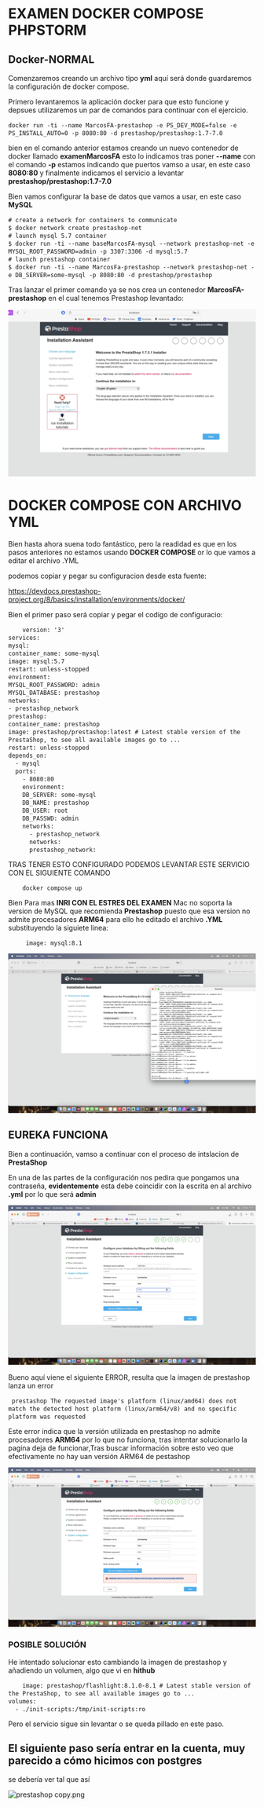 # EXAMEN DOCKER COMPOSE PHPSTORM

## Docker-NORMAL
Comenzaremos creando un archivo tipo **yml** aquí será donde 
guardaremos la configuración de docker compose.

Primero levantaremos la aplicación docker para que esto funcione y depsues utilizaremos un par de comandos para continuar con el ejercicio.

    docker run -ti --name MarcosFA-prestashop -e PS_DEV_MODE=false -e PS_INSTALL_AUTO=0 -p 8080:80 -d prestashop/prestashop:1.7-7.0

bien en el comando anterior estamos creando un nuevo contenedor de docker llamado **examenMarcosFA** esto lo indicamos tras poner **--name**
con el comando **-p** estamos indicando que puertos vamso a usar, en este caso **8080:80** y finalmente indicamos el servicio a levantar **prestashop/prestashop:1.7-7.0**

Bien vamos  configurar la base de datos que vamos a usar, en este caso **MySQL**

    # create a network for containers to communicate
    $ docker network create prestashop-net
    # launch mysql 5.7 container
    $ docker run -ti --name baseMarcosFA-mysql --network prestashop-net -e MYSQL_ROOT_PASSWORD=admin -p 3307:3306 -d mysql:5.7
    # launch prestashop container
    $ docker run -ti --name MarcosFa-prestashop --network prestashop-net -e DB_SERVER=some-mysql -p 8080:80 -d prestashop/prestashop


Tras lanzar el primer comando ya se nos crea un contenedor **MarcosFA-prestashop** en el cual tenemos Prestashop levantado:

![prestashop.png](prestashop.png)

# DOCKER COMPOSE CON ARCHIVO YML
Bien hasta ahora suena todo fantástico, pero la readidad es que en los pasos anteriores no estamos usando **DOCKER COMPOSE** or lo que vamos a editar el archivo .YML

podemos copiar y pegar su configuracion desde esta fuente:

https://devdocs.prestashop-project.org/8/basics/installation/environments/docker/

Bien el primer paso será copiar y pegar el codigo de configuracio:

        version: '3'
    services:
    mysql:
    container_name: some-mysql
    image: mysql:5.7
    restart: unless-stopped
    environment:
    MYSQL_ROOT_PASSWORD: admin
    MYSQL_DATABASE: prestashop
    networks:
    - prestashop_network
    prestashop:
    container_name: prestashop
    image: prestashop/prestashop:latest # Latest stable version of the PrestaShop, to see all available images go to ...
    restart: unless-stopped
    depends_on:
      - mysql
      ports:
        - 8080:80
        environment:
        DB_SERVER: some-mysql
        DB_NAME: prestashop
        DB_USER: root
        DB_PASSWD: admin
        networks:
          - prestashop_network
          networks:
          prestashop_network:


TRAS TENER ESTO CONFIGURADO PODEMOS LEVANTAR ESTE SERVICIO CON EL SIGUIENTE COMANDO

        docker compose up

Bien Para mas **INRI CON EL ESTRES DEL EXAMEN** Mac no soporta la version de MySQL que recomienda **Prestashop** puesto que
esa version no admite procesadores **ARM64** para ello he editado el archivo **.YML** substituyendo la siguiete linea:

         image: mysql:8.1

![PRESTASHOP_DOCKER_COMPOSE.png](PRESTASHOP_DOCKER_COMPOSE.png)


## EUREKA FUNCIONA

Bien a continuación, vamso a continuar con el proceso de intslacion de **PrestaShop**

En una de las partes de la configuración nos pedira que pongamos una contraseña, **evidentemente** esta debe coincidir con la escrita en al archivo **.yml**
por lo que será **admin**

![Contrasenha_admin.png](Contrasenha_admin.png)


Bueno aquí viene el siguiente ERROR, resulta que la imagen de prestashop lanza un error

     prestashop The requested image's platform (linux/amd64) does not match the detected host platform (linux/arm64/v8) and no specific platform was requested   
Este error indica que la versión utilizada en prestashop no admite procesadores **ARM64** por lo que no funciona, tras intentar solucionarlo 
la pagina deja de funcionar,Tras buscar información sobre esto veo que efectivamente no hay uan versión ARM64 de pestashop

![Prestashop_no funciona.png](Prestashop_no%20funciona.png)

### POSIBLE SOLUCIÓN

He intentado solucionar esto cambiando la imagen de prestashop y añadiendo un volumen, algo que vi en **hithub**

        image: prestashop/flashlight:8.1.0-8.1 # Latest stable version of the PrestaShop, to see all available images go to ...
    volumes:
      - ./init-scripts:/tmp/init-scripts:ro

Pero el servicio sigue sin levantar o se queda pillado en este paso.

## El siguiente paso sería entrar en la cuenta, muy parecido a cómo hicimos con postgres

se debería ver tal que así

![prestashop copy.png](prestashop%20copy.png)

